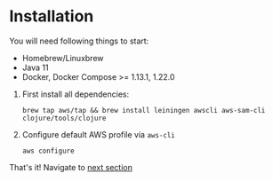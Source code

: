 # Installation

You will need following things to start:
- Homebrew/Linuxbrew
- Java 11
- Docker, Docker Compose >= 1.13.1, 1.22.0

1. First install all dependencies:
    ```
    brew tap aws/tap && brew install leiningen awscli aws-sam-cli clojure/tools/clojure
    ```

2. Configure default AWS profile via `aws-cli`
   ```
   aws configure
   ```

That's it! Navigate to [next section](https://cljdoc.org/d/fierycod/holy-lambda/CURRENT/doc/new-project-generation)
